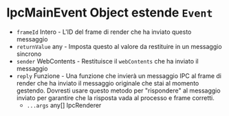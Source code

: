 # IpcMainEvent Object estende `Event`

* `frameId` Intero - L'ID del frame di render che ha inviato questo messaggio
* `returnValue` any - Imposta questo al valore da restituire in un messaggio sincrono
* `sender` WebContents - Restituisce il `webContents` che ha inviato il messaggio
* `reply` Funzione - Una funzione che invierà un messaggio IPC al frame di render che ha inviato il messaggio originale che stai al momento gestendo. Dovresti usare questo metodo per "rispondere" al messaggio inviato per garantire che la risposta vada al processo e frame corretti. 
  * `...args` any[] IpcRenderer